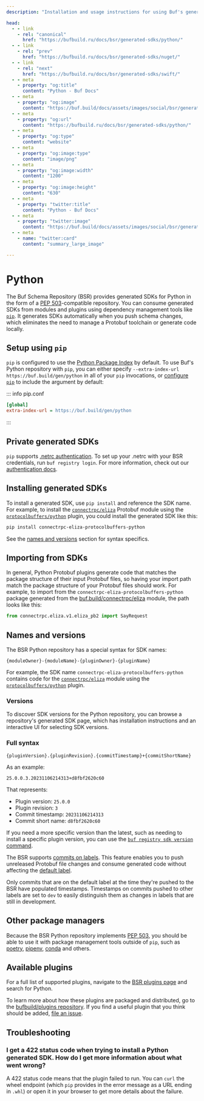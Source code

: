 ```yaml
---
description: "Installation and usage instructions for using Buf's generated SDKs with Python"

head:
  - - link
    - rel: "canonical"
      href: "https://bufbuild.ru/docs/bsr/generated-sdks/python/"
  - - link
    - rel: "prev"
      href: "https://bufbuild.ru/docs/bsr/generated-sdks/nuget/"
  - - link
    - rel: "next"
      href: "https://bufbuild.ru/docs/bsr/generated-sdks/swift/"
  - - meta
    - property: "og:title"
      content: "Python - Buf Docs"
  - - meta
    - property: "og:image"
      content: "https://buf.build/docs/assets/images/social/bsr/generated-sdks/python.png"
  - - meta
    - property: "og:url"
      content: "https://bufbuild.ru/docs/bsr/generated-sdks/python/"
  - - meta
    - property: "og:type"
      content: "website"
  - - meta
    - property: "og:image:type"
      content: "image/png"
  - - meta
    - property: "og:image:width"
      content: "1200"
  - - meta
    - property: "og:image:height"
      content: "630"
  - - meta
    - property: "twitter:title"
      content: "Python - Buf Docs"
  - - meta
    - property: "twitter:image"
      content: "https://buf.build/docs/assets/images/social/bsr/generated-sdks/python.png"
  - - meta
    - name: "twitter:card"
      content: "summary_large_image"

---
```


# Python

The Buf Schema Repository (BSR) provides generated SDKs for Python in the form of a [PEP 503](https://peps.python.org/pep-0503/)\-compatible repository. You can consume generated SDKs from modules and plugins using dependency management tools like [`pip`](https://pip.pypa.io/en/stable/). It generates SDKs automatically when you push schema changes, which eliminates the need to manage a Protobuf toolchain or generate code locally.

## Setup using `pip`

`pip` is configured to use the [Python Package Index](https://pypi.org) by default. To use Buf's Python repository with `pip`, you can either specify `--extra-index-url https://buf.build/gen/python` in all of your `pip` invocations, or [configure `pip`](https://pip.pypa.io/en/stable/topics/configuration/) to include the argument by default:

::: info pip.conf

```ini
[global]
extra-index-url = https://buf.build/gen/python
```

:::

## Private generated SDKs

`pip` supports [.netrc authentication](https://pip.pypa.io/en/stable/topics/authentication/#netrc-support). To set up your .netrc with your BSR credentials, run `buf registry login`. For more information, check out our [authentication docs](../../authentication/#authenticating-locally).

## Installing generated SDKs

To install a generated SDK, use `pip install` and reference the SDK name. For example, to install the [`connectrpc/eliza`](https://buf.build/connectrpc/eliza) Protobuf module using the [`protocolbuffers/python`](https://buf.build/protocolbuffers/python) plugin, you could install the generated SDK like this:

```sh
pip install connectrpc-eliza-protocolbuffers-python
```

See the [names and versions](#remote) section for syntax specifics.

## Importing from SDKs

In general, Python Protobuf plugins generate code that matches the package structure of their input Protobuf files, so having your import path match the package structure of your Protobuf files should work. For example, to import from the `connectrpc-eliza-protocolbuffers-python` package generated from the [buf.build/connectrpc/eliza](https://buf.build/connectrpc/eliza) module, the path looks like this:

```python
from connectrpc.eliza.v1.eliza_pb2 import SayRequest
```

## Names and versions

The BSR Python repository has a special syntax for SDK names:

```text
{moduleOwner}-{moduleName}-{pluginOwner}-{pluginName}
```

For example, the SDK name `connectrpc-eliza-protocolbuffers-python` contains code for the [`connectrpc/eliza`](https://buf.build/connectrpc/eliza) module using the [`protocolbuffers/python`](https://buf.build/protocolbuffers/python) plugin.

### Versions

To discover SDK versions for the Python repository, you can browse a repository's generated SDK page, which has installation instructions and an interactive UI for selecting SDK versions.

### Full syntax

```text
{pluginVersion}.{pluginRevision}.{commitTimestamp}+{commitShortName}
```

As an example:

```text
25.0.0.3.20231106214313+d8fbf2620c60
```

That represents:

- Plugin version: `25.0.0`
- Plugin revision: `3`
- Commit timestamp: `20231106214313`
- Commit short name: `d8fbf2620c60`

If you need a more specific version than the latest, such as needing to install a specific plugin version, you can use the [`buf registry sdk version` command](../../../reference/cli/buf/registry/sdk/version/).

The BSR supports [commits on labels](../../../cli/modules-workspaces/#referencing-a-module). This feature enables you to push unreleased Protobuf file changes and consume generated code without affecting the [default label](../../repositories/#default-label).

Only commits that are on the default label at the time they're pushed to the BSR have populated timestamps. Timestamps on commits pushed to other labels are set to `dev` to easily distinguish them as changes in labels that are still in development.

## Other package managers

Because the BSR Python repository implements [PEP 503](https://peps.python.org/pep-0503/), you should be able to use it with package management tools outside of `pip`, such as [poetry](https://python-poetry.org), [pipenv](https://pipenv.pypa.io/en/latest/), [conda](https://docs.conda.io/en/latest/) and others.

## Available plugins

For a full list of supported plugins, navigate to the [BSR plugins page](https://buf.build/plugins) and search for Python.

To learn more about how these plugins are packaged and distributed, go to the [bufbuild/plugins repository](https://github.com/bufbuild/plugins). If you find a useful plugin that you think should be added, [file an issue](https://github.com/bufbuild/plugins/issues/new/choose).

## Troubleshooting

### I get a 422 status code when trying to install a Python generated SDK. How do I get more information about what went wrong?

A 422 status code means that the plugin failed to run. You can `curl` the wheel endpoint (which `pip` provides in the error message as a URL ending in `.whl`) or open it in your browser to get more details about the failure.
